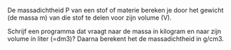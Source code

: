 De massadichtheid P van een stof of materie bereken je door het gewicht (de massa m) van die stof te delen voor zijn volume (V).

Schrijf een programma dat vraagt naar de massa in kilogram en naar zijn volume in liter (=dm3)? Daarna berekent het de massadichtheid in g/cm3.